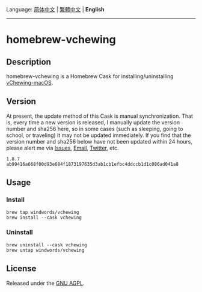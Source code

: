 Language: [简体中文](README.md) | [繁體中文](README_zh-TW.md) | **English**

---
# homebrew-vchewing

## Description

homebrew-vchewing is a Homebrew Cask for installing/uninstalling [vChewing-macOS](https://github.com/vChewing/vChewing-macOS).

## Version

At present, the update method of this Cask is manual synchronization. That is, every time a new version is released, I manually update the version number and sha256 here, so in some cases (such as sleeping, going to school, or traveling) it may not be updated immediately. If you find that the version number and sha256 below have not been updated within 24 hours, please alert me via [Issues](https://github.com/windwords/homebrew-vchewing/issues), [Email](mailto:windwords001@gmail.com), [Twitter](https://twitter.com/windwords001), etc.

```
1.8.7 
ab99416a668f00d93e684f1873197635d3ab1cb1efbc4ddccb1d1c086ad041a8
```



## Usage

### Install

```shell
brew tap windwords/vchewing
brew install --cask vchewing
```

### Uninstall

```shell
brew uninstall --cask vchewing
brew untap windwords/vchewing
```

## License

Released under the [GNU AGPL](https://raw.githubusercontent.com/windwords/homebrew-vchewing/master/LICENSE.txt).

